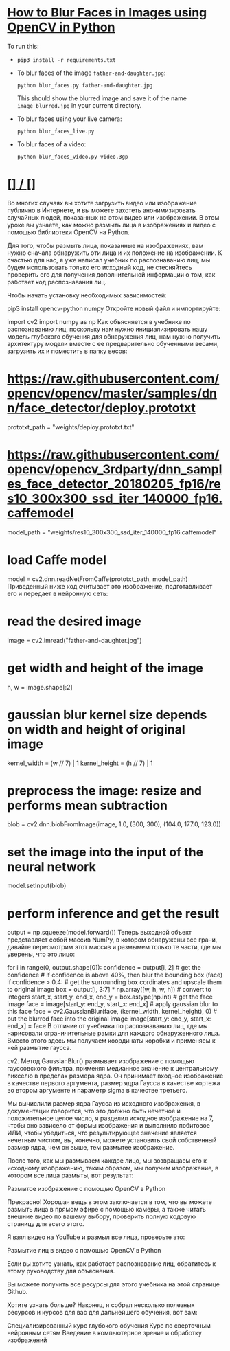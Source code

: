 # [How to Blur Faces in Images using OpenCV in Python](https://www.thepythoncode.com/article/blur-faces-in-images-using-opencv-in-python)
To run this:
- `pip3 install -r requirements.txt`
- To blur faces of the image `father-and-daughter.jpg`:
    ```
    python blur_faces.py father-and-daughter.jpg
    ```
    This should show the blurred image and save it of the name `image_blurred.jpg` in your current directory.

- To blur faces using your live camera:
    ```
    python blur_faces_live.py
    ```
- To blur faces of a video:
    ```
    python blur_faces_video.py video.3gp
    ```
##
# [[] / []]()
Во многих случаях вы хотите загрузить видео или изображение публично в Интернете, и вы можете захотеть анонимизировать случайных людей, показанных на этом видео или изображении. В этом уроке вы узнаете, как можно размыть лица в изображениях и видео с помощью библиотеки OpenCV на Python.

Для того, чтобы размыть лица, показанные на изображениях, вам нужно сначала обнаружить эти лица и их положение на изображении. К счастью для нас, я уже написал учебник по распознаванию лиц, мы будем использовать только его исходный код, не стесняйтесь проверить его для получения дополнительной информации о том, как работает код распознавания лиц.

Чтобы начать установку необходимых зависимостей:

pip3 install opencv-python numpy
Откройте новый файл и импортируйте:

import cv2
import numpy as np
Как объясняется в учебнике по распознаванию лиц, поскольку нам нужно инициализировать нашу модель глубокого обучения для обнаружения лиц, нам нужно получить архитектуру модели вместе с ее предварительно обученными весами, загрузить их и поместить в папку весов:

# https://raw.githubusercontent.com/opencv/opencv/master/samples/dnn/face_detector/deploy.prototxt
prototxt_path = "weights/deploy.prototxt.txt"
# https://raw.githubusercontent.com/opencv/opencv_3rdparty/dnn_samples_face_detector_20180205_fp16/res10_300x300_ssd_iter_140000_fp16.caffemodel 
model_path = "weights/res10_300x300_ssd_iter_140000_fp16.caffemodel"
# load Caffe model
model = cv2.dnn.readNetFromCaffe(prototxt_path, model_path)
Приведенный ниже код считывает это изображение, подготавливает его и передает в нейронную сеть:

# read the desired image
image = cv2.imread("father-and-daughter.jpg")
# get width and height of the image
h, w = image.shape[:2]
# gaussian blur kernel size depends on width and height of original image
kernel_width = (w // 7) | 1
kernel_height = (h // 7) | 1
# preprocess the image: resize and performs mean subtraction
blob = cv2.dnn.blobFromImage(image, 1.0, (300, 300), (104.0, 177.0, 123.0))
# set the image into the input of the neural network
model.setInput(blob)
# perform inference and get the result
output = np.squeeze(model.forward())
Теперь выходной объект представляет собой массив NumPy, в котором обнаружены все грани, давайте пересмотрим этот массив и размымем только те части, где мы уверены, что это лицо:

for i in range(0, output.shape[0]):
    confidence = output[i, 2]
    # get the confidence
    # if confidence is above 40%, then blur the bounding box (face)
    if confidence > 0.4:
        # get the surrounding box cordinates and upscale them to original image
        box = output[i, 3:7] * np.array([w, h, w, h])
        # convert to integers
        start_x, start_y, end_x, end_y = box.astype(np.int)
        # get the face image
        face = image[start_y: end_y, start_x: end_x]
        # apply gaussian blur to this face
        face = cv2.GaussianBlur(face, (kernel_width, kernel_height), 0)
        # put the blurred face into the original image
        image[start_y: end_y, start_x: end_x] = face
В отличие от учебника по распознаванию лиц, где мы нарисовали ограничительные рамки для каждого обнаруженного лица. Вместо этого здесь мы получаем координаты коробки и применяем к ней размытие гаусса.

cv2. Метод GaussianBlur() размывает изображение с помощью гауссовского фильтра, применяя медианное значение к центральному пикселю в пределах размера ядра. Он принимает входное изображение в качестве первого аргумента, размер ядра Гаусса в качестве кортежа во втором аргументе и параметр sigma в качестве третьего.

Мы вычислили размер ядра Гаусса из исходного изображения, в документации говорится, что это должно быть нечетное и положительное целое число, я разделил исходное изображение на 7, чтобы оно зависело от формы изображения и выполнило побитовое ИЛИ, чтобы убедиться, что результирующее значение является нечетным числом, вы, конечно, можете установить свой собственный размер ядра, чем он выше, тем размытее изображение.

После того, как мы размываем каждое лицо, мы возвращаем его к исходному изображению, таким образом, мы получим изображение, в котором все лица размыты, вот результат:

Размытое изображение с помощью OpenCV в Python

Прекрасно! Хорошая вещь в этом заключается в том, что вы можете размыть лица в прямом эфире с помощью камеры, а также читать внешние видео по вашему выбору, проверить полную кодовую страницу для всего этого.

Я взял видео на YouTube и размыл все лица, проверьте это:

Размытие лиц в видео с помощью OpenCV в Python

Если вы хотите узнать, как работает распознавание лиц, обратитесь к этому руководству для объяснения.

Вы можете получить все ресурсы для этого учебника на этой странице Github.

Хотите узнать больше?
Наконец, я собрал несколько полезных ресурсов и курсов для вас для дальнейшего обучения, вот вам:

Специализированный курс глубокого обучения
Курс по сверточным нейронным сетям
Введение в компьютерное зрение и обработку изображений